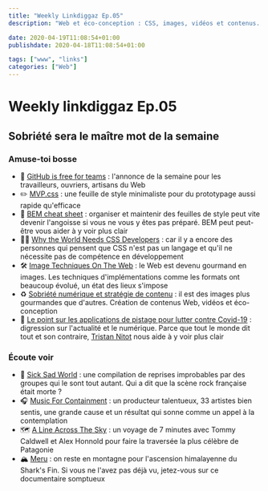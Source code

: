 ```yaml
---
title: "Weekly Linkdiggaz Ep.05"
description: "Web et éco-conception : CSS, images, vidéos et contenus. La sobriété s'impose."

date: 2020-04-19T11:08:54+01:00
publishdate: 2020-04-18T11:08:54+01:00

tags: ["www", "links"]
categories: ["Web"]
---
```


# Weekly linkdiggaz Ep.05

## Sobriété sera le maître mot de la semaine

### Amuse-toi bosse

- 🎉 <a href="https://github.blog/2020-04-14-github-is-now-free-for-teams" hreflang="en" lang="en">GitHub is free for teams</a>&nbsp;: l'annonce de la semaine pour les travailleurs, ouvriers, artisans du Web
- ✏️ <a href="https://andybrewer.github.io/mvp/" hreflang="en" lang="en">MVP.css</a>&nbsp;: une feuille de style minimaliste pour du prototypage aussi rapide qu'efficace
- 🧰 <a href="https://9elements.com/bem-cheat-sheet/" hreflang="en" lang="en">BEM cheat sheet</a>&nbsp;: organiser et maintenir des feuilles de style peut vite devenir l'angoisse si vous ne vous y êtes pas préparé. BEM peut peut-être vous aider à y voir plus clair
- 👨‍💻 <a href="https://medium.com/@elad/why-the-world-needs-css-developers-318025a6f5c1" hreflang="en" lang="en">Why the World Needs CSS Developers</a>&nbsp;: car il y a encore des personnes qui pensent que CSS n'est pas un langage et qu'il ne nécessite pas de compétence en développement
- 🛠️ <a href="https://ishadeed.com/article/image-techniques/" hreflang="en" lang="en">Image Techniques On The Web</a>&nbsp;: le Web est devenu gourmand en images. Les techniques d'implémentations comme les formats ont beaucoup évolué, un état des lieux s'impose
- ♻️ [Sobriété numérique et stratégie de contenu](https://www.plume-interactive.fr/sobriete-numerique-et-strategie-de-contenu-vers-la-fin-des-videos/)&nbsp;: il est des images plus gourmandes que d'autres. Création de contenus Web, vidéos et éco-conception
- 📡 [Le point sur les applications de pistage pour lutter contre Covid-19](https://standblog.org/blog/post/2020/04/18/Le-point-sur-les-applications-de-pistage-pour-lutter-contre-Covid-19)&nbsp;: digression sur l'actualité et le numérique. Parce que tout le monde dit tout et son contraire, [Tristan Nitot](https://fr.wikipedia.org/wiki/Tristan_Nitot) nous aide à y voir plus clair

### Écoute voir

- 🎸 [Sick Sad World](https://gonzai.com/sick-sad-world-la-compilation-quil-manquait-au-confinement/)&nbsp;: une compilation de reprises improbables par des groupes qui le sont tout autant. Qui a dit que la scène rock française était morte&nbsp;?
- 🎧 [Music For Containment](https://www.nova.fr/molecule-reunit-33-artistes-pour-une-compil-collaborative-et-solidaire)&nbsp;: un producteur talentueux, 33 artistes bien sentis, une grande cause et un résultat qui sonne comme un appel à la contemplation
- 🗺️ <a href="https://www.patagonia.com/stories/a-line-across-the-sky/video-79842.html" hreflang="en" lang="en">A Line Across The Sky</a>&nbsp;: un voyage de 7 minutes avec Tommy Caldwell et Alex Honnold pour faire la traversée la plus célèbre de Patagonie
- 🏔️ [Meru](https://www.montagnes-magazine.com/videos-film-meru-ascension-ultime-un-eperon-convoite)&nbsp;: on reste en montagne pour l'ascension himalayenne du Shark's Fin. Si vous ne l'avez pas déjà vu, jetez-vous sur ce documentaire somptueux
